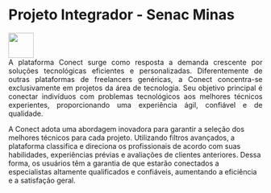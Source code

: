 # Projeto Integrador - Senac Minas

<img src="https://upload.wikimedia.org/wikipedia/commons/thumb/8/86/Senac_logo.svg/2560px-Senac_logo.svg.png" width="50px">

<div style="text-align: justify;">
  A plataforma Conect surge como resposta a demanda crescente por soluções
  tecnológicas eficientes e personalizadas. Diferentemente de outras plataformas de
  freelancers genéricas, a Conect concentra-se exclusivamente em projetos da área de
  tecnologia. Seu objetivo principal é conectar indivíduos com problemas tecnológicos aos
  melhores técnicos experientes, proporcionando uma experiência ágil, confiável e de
  qualidade.
</div>

  A Conect adota uma abordagem inovadora para garantir a seleção dos melhores técnicos para
  cada projeto. Utilizando filtros avançados, a plataforma classifica e direciona os profissionais
  de acordo com suas habilidades, experiências prévias e avaliações de clientes anteriores.
  Dessa forma, os usuários têm a garantia de que estarão conectados a especialistas altamente
  qualificados e confiáveis, aumentando a eficiência e a satisfação geral.
